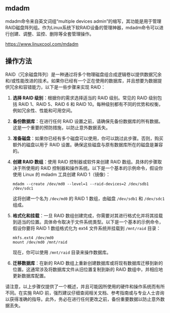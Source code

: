 ## mdadm

mdadm命令来自英文词组“multiple devices admin”的缩写，其功能是用于管理RAID磁盘阵列组。作为Linux系统下软RAID设备的管理神器，mdadm命令可以进行创建、调整、监控、删除等全套管理操作。

<https://www.linuxcool.com/mdadm>


## 操作方法

RAID（冗余磁盘阵列）是一种通过将多个物理磁盘组合成逻辑卷以提供数据冗余和/或性能改进的技术。如果你已经有一个正在使用的数据库，并且想要为数据提供冗余和容错能力，以下是一些步骤来实现 RAID：

1. **选择 RAID 级别**：根据你的需求选择适当的 RAID 级别。常见的 RAID 级别包括 RAID 1、RAID 5、RAID 6 和 RAID 10。每种级别都有不同的优势和权衡，例如冗余性、性能和可用空间。

2. **备份数据库**：在进行任何 RAID 设置之前，请确保先备份数据库的所有数据。这是一个重要的预防措施，以防止意外数据丢失。

3. **准备磁盘**：如果你已经有多个磁盘可以使用，你可以跳过此步骤。否则，购买额外的磁盘以用于 RAID 设置。确保这些磁盘与原有数据库所在的磁盘是兼容的。

4. **创建 RAID 数组**：使用 RAID 控制器或软件来创建 RAID 数组。具体的步骤取决于所使用的 RAID 控制器和操作系统。以下是一个基本的示例命令，假设你使用 Linux 的 mdadm 工具创建 RAID 1（镜像）：

   ```shell
   mdadm --create /dev/md0 --level=1 --raid-devices=2 /dev/sdb1 /dev/sdc1
   ```

   这将创建一个名为 `/dev/md0` 的 RAID 1 数组，由磁盘 `/dev/sdb1` 和 `/dev/sdc1` 组成。

5. **格式化和挂载**：一旦 RAID 数组创建完成，你需要对其进行格式化并将其挂载到适当的位置。具体命令取决于文件系统类型。以下是一个基本的示例命令，假设你要将 RAID 1 数组格式化为 ext4 文件系统并挂载到 `/mnt/raid` 目录：

   ```shell
   mkfs.ext4 /dev/md0
   mount /dev/md0 /mnt/raid
   ```

   现在，你可以使用 `/mnt/raid` 目录来操作数据库。

6. **迁移数据库**：在新的 RAID 数组上重新创建数据库或将现有数据库迁移到新的位置。这通常涉及将数据库文件从旧位置复制到新的 RAID 数组中，并相应地更新数据库配置。

请注意，以上步骤仅提供了一个概述，并且可能因所使用的硬件和操作系统而有所不同。在实施 RAID 前，强烈建议仔细查阅相关文档、参考指南或与专业人士咨询以获得准确的指导。此外，务必在进行任何更改之前，备份重要数据以防止意外数据丢失。



